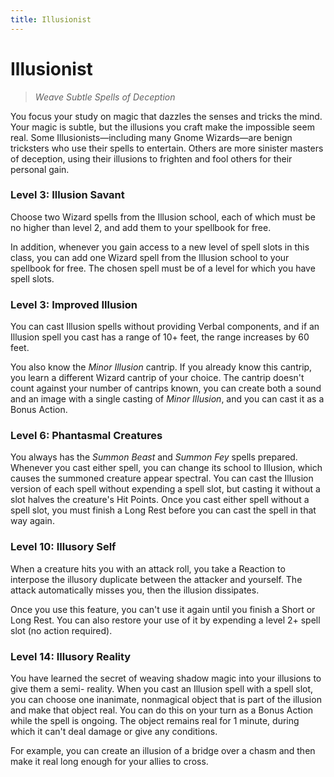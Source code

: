 ```yaml
---
title: Illusionist
---
```


# Illusionist

> *Weave Subtle Spells of Deception*

You focus your study on magic that dazzles the senses and tricks the mind. Your magic is subtle, but the illusions you craft make the impossible seem real. Some Illusionists—including many Gnome Wizards—are benign tricksters who use their spells to entertain. Others are more sinister masters of deception, using their illusions to frighten and fool others for their personal gain.

### Level 3: Illusion Savant

Choose two Wizard spells from the Illusion school, each of which must be no higher than level 2, and add them to your spellbook for free.

In addition, whenever you gain access to a new level of spell slots in this class, you can add one Wizard spell from the Illusion school to your spellbook for free. The chosen spell must be of a level for which you have spell slots.

### Level 3: Improved Illusion

You can cast Illusion spells without providing Verbal components, and if an Illusion spell you cast has a range of 10+ feet, the range increases by 60 feet.

You also know the *Minor Illusion* cantrip. If you already know this cantrip, you learn a different Wizard cantrip of your choice. The cantrip doesn't count against your number of cantrips known, you can create both a sound and an image with a single casting of *Minor Illusion*, and you can cast it as a Bonus Action.

### Level 6: Phantasmal Creatures

You always has the *Summon Beast* and *Summon Fey* spells prepared. Whenever you cast either spell, you can change its school to Illusion, which causes the summoned creature appear spectral. You can cast the Illusion version of each spell without expending a spell slot, but casting it without a slot halves the creature's Hit Points. Once you cast either spell without a spell slot, you must finish a Long Rest before you can cast the spell in that way again.

### Level 10: Illusory Self

When a creature hits you with an attack roll, you take a Reaction to interpose the illusory duplicate between the attacker and yourself. The attack automatically misses you, then the illusion dissipates.

Once you use this feature, you can't use it again until you finish a Short or Long Rest. You can also restore your use of it by expending a level 2+ spell slot (no action required).

### Level 14: Illusory Reality

You have learned the secret of weaving shadow magic into your illusions to give them a semi- reality. When you cast an Illusion spell with a spell slot, you can choose one inanimate, nonmagical object that is part of the illusion and make that object real. You can do this on your turn as a Bonus Action while the spell is ongoing. The object remains real for 1 minute, during which it can't deal damage or give any conditions. 

For example, you can create an illusion of a bridge over a chasm and then make it real long enough for your allies to cross.